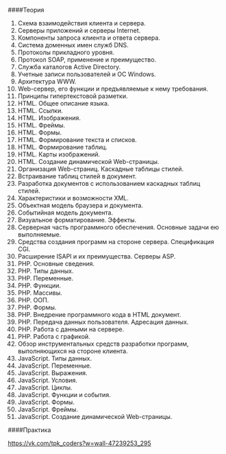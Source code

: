 ####Теория

1. Схема взаимодействия клиента и сервера.
2. Серверы приложений и серверы Internet.
3. Компоненты запроса клиента и ответа сервера.
4. Система доменных имен служб DNS.
5. Протоколы прикладного уровня.
6. Протокол SOAP, применение и преимущество.
7. Служба каталогов Active Directory.
8. Учетные записи пользователей и ОС Windows.
9. Архитектура WWW.
10. Web-сервер, его функции и предъявляемые к нему требования.
11. Принципы гипертекстовой разметки.
12. HTML. Общее описание языка.
13. HTML. Ссылки.
14. HTML. Изображения.
15. HTML. Фреймы.
16. HTML. Формы.
17. HTML. Формирование текста и списков.
18. HTML. Формирование таблиц.
19. HTML. Карты изображений.
20. HTML. Создание динамической Web-страницы.
21. Организация Web-страниц. Каскадные таблицы стилей.
22. Встраивание таблиц стилей в документ.
23. Разработка документов с использованием каскадных таблиц стилей.
24. Характеристики и возможности XML.
25. Объектная модель браузера и документа.
26. Событийная модель документа.
27. Визуальное форматирование. Эффекты.
28. Серверная часть программного обеспечения. Основные задачи ею выполняемые.
29. Средства создания программ на стороне сервера. Спецификация CGI.
30. Расширение ISAPI и их преимущества. Серверы ASP.
31. PHP. Основные сведения.
32. PHP. Типы данных.
33. PHP. Переменные.
34. PHP. Функции.
35. PHP. Массивы.
36. PHP. ООП.
37. PHP. Формы.
38. PHP. Внедрение программного кода в HTML документ.
39. PHP. Передача данных пользователя. Адресация данных.
40. PHP. Работа с данными на сервере.
41. PHP. Работа с графикой.
42. Обзор инструментальных средств разработки программ, выполняющихся на стороне клиента.
43. JavaScript. Типы данных.
44. JavaScript. Переменные.
45. JavaScript. Выражения.
46. JavaScript. Условия.
47. JavaScript. Циклы.
48. JavaScript. Функции и события.
49. JavaScript. Формы.
50. JavaScript. Фреймы.
51. JavaScript. Создание динамической Web-страницы.


####Практика

https://vk.com/tpk_coders?w=wall-47239253_295